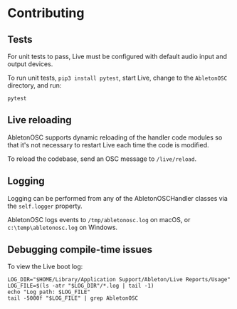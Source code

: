 # Contributing

## Tests

For unit tests to pass, Live must be configured with default audio input and output devices.

To run unit tests, `pip3 install pytest`, start Live, change to the `AbletonOSC` directory, and run:

```
pytest
```

## Live reloading

AbletonOSC supports dynamic reloading of the handler code modules so that it's not necessary to restart Live each time the code is modified.

To reload the codebase, send an OSC message to `/live/reload`. 

## Logging

Logging can be performed from any of the AbletonOSCHandler classes via the `self.logger` property.

AbletonOSC logs events to `/tmp/abletonosc.log` on macOS, or `c:\temp\abletonosc.log` on Windows.

## Debugging compile-time issues

To view the Live boot log:

```
LOG_DIR="$HOME/Library/Application Support/Ableton/Live Reports/Usage"
LOG_FILE=$(ls -atr "$LOG_DIR"/*.log | tail -1)
echo "Log path: $LOG_FILE"
tail -5000f "$LOG_FILE" | grep AbletonOSC
```

